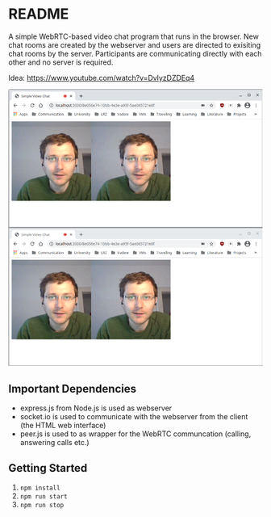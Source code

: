 # README

A simple WebRTC-based video chat program that runs in the browser. New chat rooms are created by the webserver and users are directed to exisiting chat rooms by the server. Participants are communicating directly with each other and no server is required.

Idea: https://www.youtube.com/watch?v=DvlyzDZDEq4

![JavaScript-Videochat](screenshots/JavaScript-Videochat.png)

## Important Dependencies

- express.js from Node.js is used as webserver
- socket.io is used to communicate with the webserver from the client (the HTML web interface)
- peer.js is used to as wrapper for the WebRTC communcation (calling, answering calls etc.)

## Getting Started

1. `npm install`
2. `npm run start`
3. `npm run stop`
